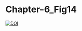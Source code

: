 # Chapter-6_Fig14
[![DOI](https://zenodo.org/badge/DOI/10.5281/zenodo.7965434.svg)](https://doi.org/10.5281/zenodo.7965434)

